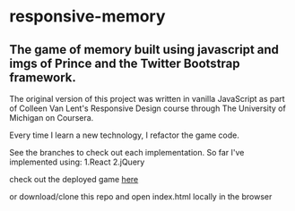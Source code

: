 # responsive-memory
## The game of memory built using javascript and imgs of Prince and the Twitter Bootstrap framework.

The original version of this project was written in vanilla JavaScript as part of Colleen Van Lent's Responsive Design course through The University of Michigan on Coursera.

Every time I learn a new technology, I refactor the game code.

See the branches to check out each implementation. So far I've implemented using:
1.React
2.jQuery

check out the deployed game [here](https://pixiephreak.github.io/responsive-memory/)

or download/clone this repo and open index.html locally in the browser
